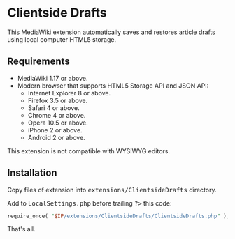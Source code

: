 # Clientside Drafts

This MediaWiki extension automatically saves and restores article drafts
using local computer HTML5 storage.

## Requirements

* MediaWiki 1.17 or above.
* Modern browser that supports HTML5 Storage API and JSON API:
  * Internet Explorer 8 or above.
  * Firefox 3.5 or above.
  * Safari 4 or above.
  * Chrome 4 or above.
  * Opera 10.5 or above.
  * iPhone 2 or above.
  * Android 2 or above.

This extension is not compatible with WYSIWYG editors.

## Installation

Copy files of extension into <tt>extensions/ClientsideDrafts</tt> directory.

Add to <tt>LocalSettings.php</tt> before trailing <tt>?&gt;</tt> this code:

```perl
require_once( "$IP/extensions/ClientsideDrafts/ClientsideDrafts.php" );
```

That's all.

